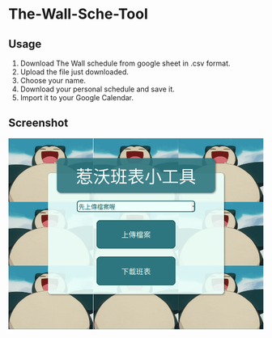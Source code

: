 # The-Wall-Sche-Tool
## Usage
1. Download The Wall schedule from google sheet in .csv format.
1. Upload the file just downloaded.
1. Choose your name.
1. Download your personal schedule and save it.
1. Import it to your Google Calendar.

## Screenshot
![screenshot](https://raw.githubusercontent.com/yasamnoya/The-Wall-Sche-Tool/gh-pages/screenshot.png)
